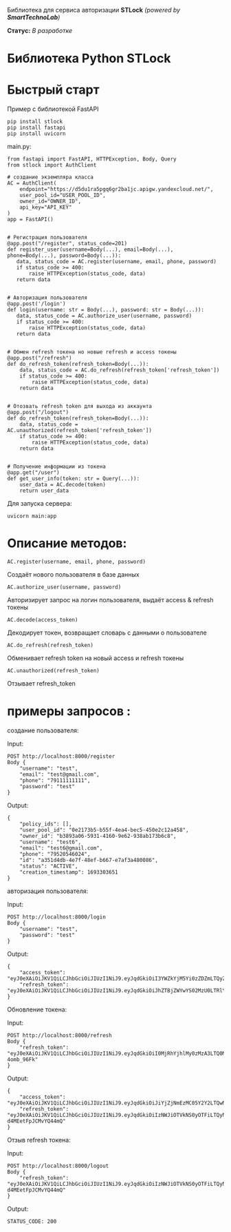 Библиотека для сервиса авторизации **STLock** *(powered by **SmartTechnoLab**)*

**Статус:** *В разработке*

# Библиотека Python STLock


# Быстрый старт
Пример с библиотекой FastAPI


```
pip install stlock
pip install fastapi
pip install uvicorn
```

main.py:
```
from fastapi import FastAPI, HTTPException, Body, Query
from stlock import AuthClient

# создание экземпляра класса
AC = AuthClient(
    endpoint="https://d5du1ra5pgq6gr2ba1jc.apigw.yandexcloud.net/",
    user_pool_id="USER_POOL_ID",
    owner_id="OWNER_ID",
    api_key="API_KEY"
)
app = FastAPI()


# Регистрация пользователя
@app.post("/register", status_code=201)
def register_user(username=Body(...), email=Body(...), phone=Body(...), password=Body(...)):
   data, status_code = AC.register(username, email, phone, password)
   if status_code >= 400:
       raise HTTPException(status_code, data)
   return data


# Авторизация пользователя
@app.post('/login')
def login(username: str = Body(...), password: str = Body(...)):
   data, status_code = AC.authorize_user(username, password)
   if status_code >= 400:
       raise HTTPException(status_code, data)
   return data


# Обмен refresh токена но новые refresh и access токены
@app.post("/refresh")
def do_refresh_token(refresh_token=Body(...)):
    data, status_code = AC.do_refresh(refresh_token['refresh_token'])
    if status_code >= 400:
        raise HTTPException(status_code, data)
    return data


# Отозвать refresh token для выхода из аккаунта
@app.post("/logout")
def do_refresh_token(refresh_token=Body(...)):
    data, status_code = AC.unauthorized(refresh_token['refresh_token'])
    if status_code >= 400:
        raise HTTPException(status_code, data)
    return data


# Получение информации из токена
@app.get("/user")
def get_user_info(token: str = Query(...)):
    user_data = AC.decode(token)
    return user_data

```

Для запуска сервера:
```
uvicorn main:app
```

# Описание методов:

    AC.register(username, email, phone, password)

Создаёт нового пользователя в базе данных

    AC.authorize_user(username, password)

Авторизирует запрос на логин пользователя, выдаёт access & refresh токены

    AC.decode(access_token)

Декодирует токен, возвращает словарь с данными о пользователе

    AC.do_refresh(refresh_token)

Обменивает refresh token на новый access и refresh токены

    AC.unauthorized(refresh_token)

Отзывает refresh_token

# примеры запросов :
создание пользователя:

Input:
```
POST http://localhost:8000/register
Body {
    "username": "test",
    "email": "test@gmail.com",
    "phone": "79111111111",
    "password": "test"
}
```

Output:
```
{
    "policy_ids": [],
    "user_pool_id": "0e2173b5-b55f-4ea4-bec5-450e2c12a458",
    "owner_id": "b3893a06-5931-4160-9e62-938ab173b6c8",
    "username": "test6",
    "email": "test6@gmail.com",
    "phone": "79520546024",
    "id": "a351d4db-4e7f-48ef-b667-e7af3a480086",
    "status": "ACTIVE",
    "creation_timestamp": 1693303651
}
```
авторизация пользователя:

Input:
```
POST http://localhost:8000/login
Body {
    "username": "test",
    "password": "test"
}
```

Output:
```
{
    "access_token": "eyJ0eXAiOiJKV1QiLCJhbGciOiJIUzI1NiJ9.eyJqdGkiOiI3YWZkYjM5Yi0zZDZmLTQyZTMtODU1NS02NjE2OGRjYTczNDAiLCJleHAiOjE2OTMzMDQzMDEsImlhdCI6MTY5MzMwMzcwMSwidHlwZSI6IkFDQ0VTUyIsImF1ZCI6IlVTRVIiLCJzdWIiOiI1ZjMzMTE1MS00OWQxLTRkMTItYTk3Ny1hOTRhMjIzYTk0OGEiLCJvd25lcl9zdWIiOiJiMzg5M2EwNi01OTMxLTQxNjAtOWU2Mi05MzhhYjE3M2I2YzgiLCJ1c2VyX3Bvb2xfc3ViIjoiMGUyMTczYjUtYjU1Zi00ZWE0LWJlYzUtNDUwZTJjMTJhNDU4In0.gsVRcQ0R_tlL_s1aHz71YilLEuEH7Gyn3BgY6a4acgc",
    "refresh_token": "eyJ0eXAiOiJKV1QiLCJhbGciOiJIUzI1NiJ9.eyJqdGkiOiJhZTBjZWYwYS02MzU0LTRlYjYtODQwNi04NDY2NjE4ZGM1MDMiLCJleHAiOjE2OTMzMDczMDEsImlhdCI6MTY5MzMwMzcwMSwidHlwZSI6IlJFRlJFU0giLCJhdWQiOiJVU0VSIiwic3ViIjoiNWYzMzExNTEtNDlkMS00ZDEyLWE5NzctYTk0YTIyM2E5NDhhIiwib3duZXJfc3ViIjoiYjM4OTNhMDYtNTkzMS00MTYwLTllNjItOTM4YWIxNzNiNmM4IiwidXNlcl9wb29sX3N1YiI6IjBlMjE3M2I1LWI1NWYtNGVhNC1iZWM1LTQ1MGUyYzEyYTQ1OCJ9.MufGATyo2Co9evSRXd0yPTEhsLgYdb5r4qOUrsMwWmw"
}
```

Обновление токена:

Input:
```
POST http://localhost:8000/refresh
Body {
    "refresh_token": "eyJ0eXAiOiJKV1QiLCJhbGciOiJIUzI1NiJ9.eyJqdGkiOiI0MjRhYjhlMy0zMzA3LTQ0MjgtODY0Ny1iNjQzMTYwZjQxMjciLCJleHAiOjE2OTMzMDc0NDYsImlhdCI6MTY5MzMwMzg0NiwidHlwZSI6IlJFRlJFU0giLCJhdWQiOiJVU0VSIiwic3ViIjoiY2Y3ZmRmYzYtYTU0ZC00MDFlLWIxYTUtMGFiYmFkMWNjNjQzIiwib3duZXJfc3ViIjoiYjM4OTNhMDYtNTkzMS00MTYwLTllNjItOTM4YWIxNzNiNmM4IiwidXNlcl9wb29sX3N1YiI6IjBlMjE3M2I1LWI1NWYtNGVhNC1iZWM1LTQ1MGUyYzEyYTQ1OCJ9.KMHpDmVTJWsaY4L1Z6DwtiSapSNOKvRqr-4omb_96Fk"
}
```

Output:
```
{
    "access_token": "eyJ0eXAiOiJKV1QiLCJhbGciOiJIUzI1NiJ9.eyJqdGkiOiJiYjZjNmEzMC05Y2Y2LTQwNTEtODc5Yi1kMjU1YTQ2MjkxZDIiLCJleHAiOjE2OTMzMDQ0NTksImlhdCI6MTY5MzMwMzg1OSwidHlwZSI6IkFDQ0VTUyIsImF1ZCI6IlVTRVIiLCJzdWIiOiJjZjdmZGZjNi1hNTRkLTQwMWUtYjFhNS0wYWJiYWQxY2M2NDMiLCJvd25lcl9zdWIiOiJiMzg5M2EwNi01OTMxLTQxNjAtOWU2Mi05MzhhYjE3M2I2YzgiLCJ1c2VyX3Bvb2xfc3ViIjoiMGUyMTczYjUtYjU1Zi00ZWE0LWJlYzUtNDUwZTJjMTJhNDU4In0.GI_hkak_GhjdeSPH25K66fggB_QhNohyLQJ1PXoz3ag",
    "refresh_token": "eyJ0eXAiOiJKV1QiLCJhbGciOiJIUzI1NiJ9.eyJqdGkiOiIzNWJiOTVkNS0yOTFiLTQyNTQtOTU4Zi02NmE4YmQyY2NjZTEiLCJleHAiOjE2OTMzMDc0NTksImlhdCI6MTY5MzMwMzg1OSwidHlwZSI6IlJFRlJFU0giLCJhdWQiOiJVU0VSIiwic3ViIjoiY2Y3ZmRmYzYtYTU0ZC00MDFlLWIxYTUtMGFiYmFkMWNjNjQzIiwib3duZXJfc3ViIjoiYjM4OTNhMDYtNTkzMS00MTYwLTllNjItOTM4YWIxNzNiNmM4IiwidXNlcl9wb29sX3N1YiI6IjBlMjE3M2I1LWI1NWYtNGVhNC1iZWM1LTQ1MGUyYzEyYTQ1OCJ9.FfXom1owSaTjaFCBpj8nSZXK-d4MEetFpJCMvYQ44mQ"
}
```

Отзыв refresh токена:

Input:
```
POST http://localhost:8000/logout
Body {
    "refresh_token": "eyJ0eXAiOiJKV1QiLCJhbGciOiJIUzI1NiJ9.eyJqdGkiOiIzNWJiOTVkNS0yOTFiLTQyNTQtOTU4Zi02NmE4YmQyY2NjZTEiLCJleHAiOjE2OTMzMDc0NTksImlhdCI6MTY5MzMwMzg1OSwidHlwZSI6IlJFRlJFU0giLCJhdWQiOiJVU0VSIiwic3ViIjoiY2Y3ZmRmYzYtYTU0ZC00MDFlLWIxYTUtMGFiYmFkMWNjNjQzIiwib3duZXJfc3ViIjoiYjM4OTNhMDYtNTkzMS00MTYwLTllNjItOTM4YWIxNzNiNmM4IiwidXNlcl9wb29sX3N1YiI6IjBlMjE3M2I1LWI1NWYtNGVhNC1iZWM1LTQ1MGUyYzEyYTQ1OCJ9.FfXom1owSaTjaFCBpj8nSZXK-d4MEetFpJCMvYQ44mQ"
}
```

Output:
```
STATUS_CODE: 200
```



